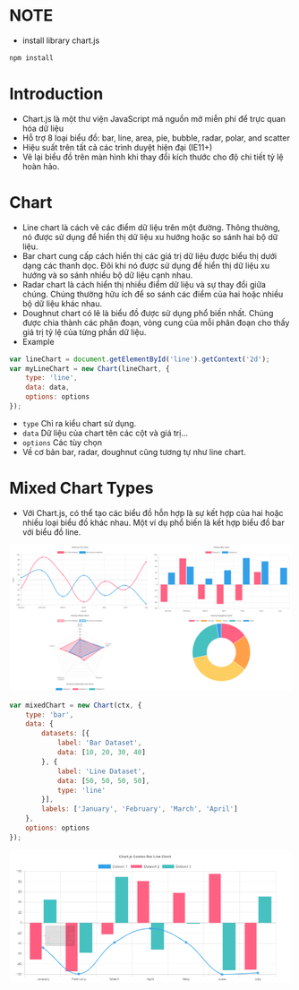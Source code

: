 # **NOTE**
- install library chart.js
```bash
npm install
```
# Introduction
- Chart.js là một thư viện JavaScript mã nguồn mở miễn phí để trực quan hóa dữ liệu
- Hỗ trợ 8 loại biểu đồ:  bar, line, area, pie, bubble, radar, polar, and scatter
- Hiệu suất trên tất cả các trình duyệt hiện đại (IE11+)
- Vẽ lại biểu đồ trên màn hình khi thay đổi kích thước cho độ chi tiết tỷ lệ hoàn hảo.
# Chart
- Line chart là cách vẽ các điểm dữ liệu trên một đường. Thông thường, nó được sử dụng để hiển thị dữ liệu xu hướng hoặc so sánh hai bộ dữ liệu.
- Bar chart cung cấp cách hiển thị các giá trị dữ liệu được biểu thị dưới dạng các thanh dọc. Đôi khi nó được sử dụng để hiển thị dữ liệu xu hướng và so sánh nhiều bộ dữ liệu cạnh nhau.
- Radar chart là cách hiển thị nhiều điểm dữ liệu và sự thay đổi giữa chúng. Chúng thường hữu ích để so sánh các điểm của hai hoặc nhiều bộ dữ liệu khác nhau.
- Doughnut chart có lẽ là biểu đồ được sử dụng phổ biến nhất. Chúng được chia thành các phân đoạn, vòng cung của mỗi phân đoạn cho thấy giá trị tỷ lệ của từng phần dữ liệu.
- Example
```js
var lineChart = document.getElementById('line').getContext('2d');
var myLineChart = new Chart(lineChart, {
    type: 'line',
    data: data,
    options: options
});
```
- `type` Chỉ ra kiểu chart sử dụng.
- `data` Dữ liệu của chart tên các cột và giá trị...
- `options` Các tùy chọn
- Về  cơ bản bar, radar, doughnut cũng tương tự như line chart.
# Mixed Chart Types
- Với Chart.js, có thể tạo các biểu đồ hỗn hợp là sự kết hợp của hai hoặc nhiều loại biểu đồ khác nhau. Một ví dụ phổ biến là kết hợp biểu đồ bar với biểu đồ line.

![](/images/chart.png)
```js
var mixedChart = new Chart(ctx, {
    type: 'bar',
    data: {
        datasets: [{
            label: 'Bar Dataset',
            data: [10, 20, 30, 40]
        }, {
            label: 'Line Dataset',
            data: [50, 50, 50, 50],
            type: 'line'
        }],
        labels: ['January', 'February', 'March', 'April']
    },
    options: options
});
```

![](/images/bar-line.png)